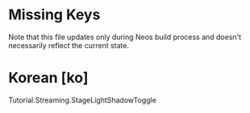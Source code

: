 # Missing Keys
Note that this file updates only during Neos build process and doesn't necessarily reflect the current state.

# Korean [ko]
Tutorial.Streaming.StageLightShadowToggle  


